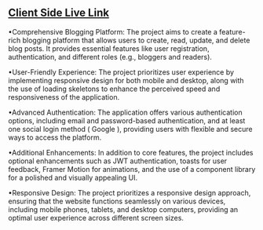 ## [ Client Side Live Link](https://exultant-business.surge.sh/)

•Comprehensive Blogging Platform: The project aims to create a feature-rich blogging platform that allows users to create, read, update, and delete blog posts. It provides essential features like user registration, authentication, and different roles (e.g., bloggers and readers).

•User-Friendly Experience: The project prioritizes user experience by implementing responsive design for both mobile and desktop, along with the use of loading skeletons to enhance the perceived speed and responsiveness of the application.

•Advanced Authentication: The application offers various authentication options, including email and password-based authentication, and at least one social login method ( Google ), providing users with flexible and secure ways to access the platform.

•Additional Enhancements: In addition to core features, the project includes optional enhancements such as JWT authentication, toasts for user feedback, Framer Motion for animations, and the use of a component library for a polished and visually appealing UI.

•Responsive Design: The project prioritizes a responsive design approach, ensuring that the website functions seamlessly on various devices, including mobile phones, tablets, and desktop computers, providing an optimal user experience across different screen sizes.